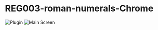 # REG003-roman-numerals-Chrome

![Plugin](https://i.ibb.co/NjMZ6xv/Captura01.png) ![Main Screen](https://i.ibb.co/TLrWtVd/Captura03.png)

